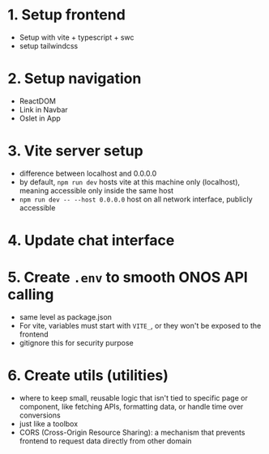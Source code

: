 # 1. Setup frontend
- Setup with vite + typescript + swc
- setup tailwindcss

# 2. Setup navigation
- ReactDOM
- Link in Navbar
- Oslet in App

# 3. Vite server setup
- difference between localhost and 0.0.0.0
- by default, `npm run dev` hosts vite at this machine only (localhost), meaning accessible only inside the same host
- `npm run dev -- --host 0.0.0.0` host on all network interface, publicly accessible 

# 4. Update chat interface

# 5. Create `.env` to smooth ONOS API calling
- same level as package.json
- For vite, variables must start with `VITE_`, or they won't be exposed to the frontend
- gitignore this for security purpose

# 6. Create utils (utilities)
- where to keep small, reusable logic that isn't tied to specific page or component, like fetching APIs, formatting data, or handle time over conversions
- just like a toolbox
- CORS (Cross-Origin Resource Sharing): a mechanism that prevents frontend to request data directly from other domain
